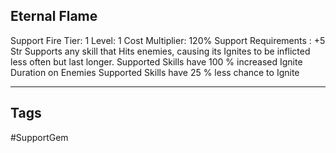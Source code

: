 ## Eternal Flame
Support
Fire
Tier: 1
Level: 1
Cost Multiplier: 120%
Support Requirements : +5 Str
Supports any skill that Hits enemies, causing its Ignites to be inflicted less often but last longer.
Supported Skills have 100 % increased Ignite Duration on Enemies
Supported Skills have 25 % less chance to Ignite

---
## Tags
#SupportGem
